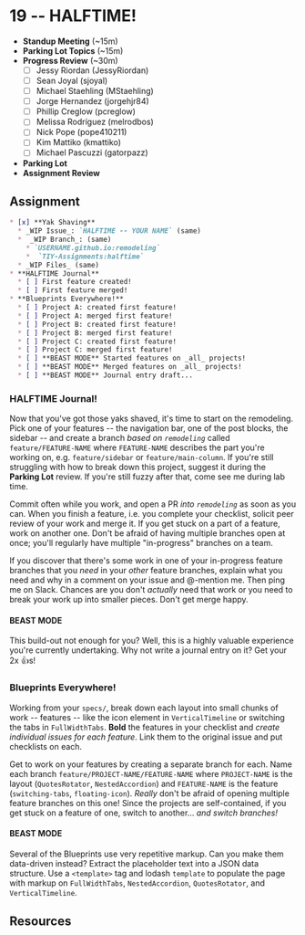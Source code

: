 # 19 -- HALFTIME!

* **Standup Meeting** (~15m)
* **Parking Lot Topics** (~15m)
* **Progress Review** (~30m)
  * [ ] Jessy Riordan (JessyRiordan)
  * [ ] Sean Joyal (sjoyal)
  * [ ] Michael Staehling (MStaehling)
  * [ ] Jorge Hernandez (jorgehjr84)
  * [ ] Phillip Creglow (pcreglow)
  * [ ] Melissa Rodríguez (melrodbos)
  * [ ] Nick Pope (pope410211)
  * [ ] Kim Mattiko (kmattiko)
  * [ ] Michael Pascuzzi (gatorpazz)
* **Parking Lot**
* **Assignment Review**

## Assignment

```markdown
* [x] **Yak Shaving**
  * _WIP Issue_: `HALFTIME -- YOUR NAME` (same)
  *  _WIP Branch_: (same)
    * `USERNAME.github.io:remodeling`
    *  `TIY-Assignments:halftime`
  * _WIP Files_ (same)
* **HALFTIME Journal**
  * [ ] First feature created!
  * [ ] First feature merged!
* **Blueprints Everywhere!**
  * [ ] Project A: created first feature!
  * [ ] Project A: merged first feature!
  * [ ] Project B: created first feature!
  * [ ] Project B: merged first feature!
  * [ ] Project C: created first feature!
  * [ ] Project C: merged first feature!
  * [ ] **BEAST MODE** Started features on _all_ projects!
  * [ ] **BEAST MODE** Merged features on _all_ projects!
  * [ ] **BEAST MODE** Journal entry draft...
```

### HALFTIME Journal!

Now that you've got those yaks shaved, it's time to start on the remodeling. Pick one of your features -- the navigation bar, one of the post blocks, the sidebar -- and create a branch _based on `remodeling`_ called `feature/FEATURE-NAME` where `FEATURE-NAME` describes the part you're working on, e.g. `feature/sidebar` or `feature/main-column`. If you're still struggling with how to break down this project, suggest it during the **Parking Lot** review. If you're still fuzzy after that, come see me during lab time.

Commit often while you work, and open a PR _into `remodeling`_ as soon as you can. When you finish a feature, i.e. you complete your checklist, solicit peer review of your work and merge it. If you get stuck on a part of a feature, work on another one. Don't be afraid of having multiple branches open at once; you'll regularly have multiple "in-progress" branches on a team.

If you discover that there's some work in one of your in-progress feature branches that you _need_ in your _other_ feature branches, explain what you need and why in a comment on your issue and @-mention me. Then ping me on Slack. Chances are you don't _actually_ need that work or you need to break your work up into smaller pieces. Don't get merge happy.

#### BEAST MODE

This build-out not enough for you? Well, this is a highly valuable experience you're currently undertaking. Why not write a journal entry on it? Get your 2x :+1:s!

### Blueprints Everywhere!

Working from your `specs/`, break down each layout into small chunks of work -- features -- like the icon element in `VerticalTimeline` or switching the tabs in `FullWidthTabs`. **Bold** the features in your checklist and _create individual issues for each feature_. Link them to the original issue and put checklists on each.

Get to work on your features by creating a separate branch for each. Name each branch `feature/PROJECT-NAME/FEATURE-NAME` where `PROJECT-NAME` is the layout (`QuotesRotator`, `NestedAccordion`) and `FEATURE-NAME` is the feature (`switching-tabs`, `floating-icon`). _Really_ don't be afraid of opening multiple feature branches on this one! Since the projects are self-contained, if you get stuck on a feature of one, switch to another... _and switch branches!_

#### BEAST MODE

Several of the Blueprints use very repetitive markup. Can you make them data-driven instead? Extract the placeholder text into a JSON data structure. Use a `<template>` tag and lodash `template` to populate the page with markup on `FullWidthTabs`, `NestedAccordion`, `QuotesRotator`, and `VerticalTimeline`.

## Resources

